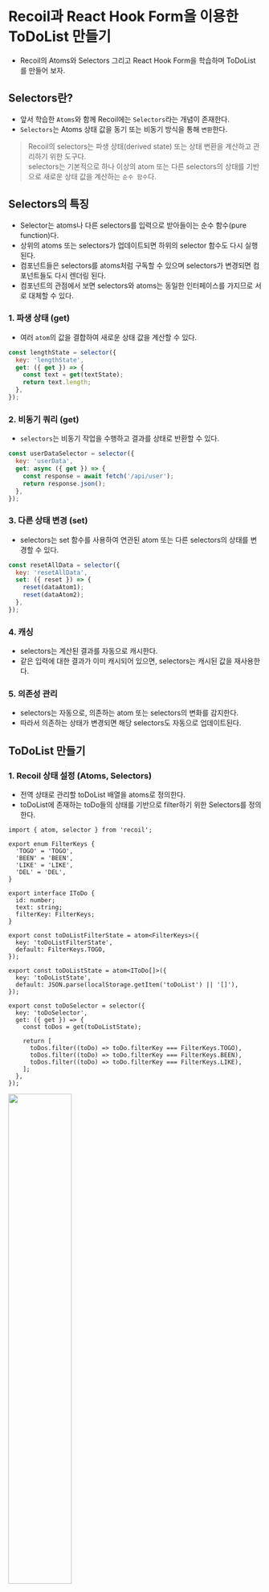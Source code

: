 # Recoil과 React Hook Form을 이용한 ToDoList 만들기

- Recoil의 Atoms와 Selectors 그리고 React Hook Form을 학습하며 ToDoList를 만들어 보자.

## Selectors란?

- 앞서 학습한 `Atoms`와 함께 Recoil에는 `Selectors`라는 개념이 존재한다.
- `Selectors`는 Atoms 상태 값을 동기 또는 비동기 방식을 통해 `변환`한다.

> Recoil의 selectors는 파생 상태(derived state) 또는 상태 변환을 계산하고 관리하기 위한 도구다.  
> selectors는 기본적으로 하나 이상의 atom 또는 다른 selectors의 상태를 기반으로 새로운 상태 값을 계산하는 `순수 함수`다.

## Selectors의 특징

- Selector는 atoms나 다른 selectors를 입력으로 받아들이는 순수 함수(pure function)다.
- 상위의 atoms 또는 selectors가 업데이트되면 하위의 selector 함수도 다시 실행된다.
- 컴포넌트들은 selectors를 atoms처럼 구독할 수 있으며 selectors가 변경되면 컴포넌트들도 다시 렌더링 된다.
- 컴포넌트의 관점에서 보면 selectors와 atoms는 동일한 인터페이스를 가지므로 서로 대체할 수 있다.

### 1. 파생 상태 (get)

- 여러 `atom`의 값을 결합하여 새로운 상태 값을 계산할 수 있다.

```jsx
const lengthState = selector({
  key: 'lengthState',
  get: ({ get }) => {
    const text = get(textState);
    return text.length;
  },
});
```

### 2. 비동기 쿼리 (get)

- `selectors`는 비동기 작업을 수행하고 결과를 상태로 반환할 수 있다.

```jsx
const userDataSelector = selector({
  key: 'userData',
  get: async ({ get }) => {
    const response = await fetch('/api/user');
    return response.json();
  },
});
```

### 3. 다른 상태 변경 (set)

- selectors는 set 함수를 사용하여 연관된 atom 또는 다른 selectors의 상태를 변경할 수 있다.

```jsx
const resetAllData = selector({
  key: 'resetAllData',
  set: ({ reset }) => {
    reset(dataAtom1);
    reset(dataAtom2);
  },
});
```

### 4. 캐싱

- selectors는 계산된 결과를 자동으로 캐시한다.
- 같은 입력에 대한 결과가 이미 캐시되어 있으면, selectors는 캐시된 값을 재사용한다.

### 5. 의존성 관리

- selectors는 자동으로, 의존하는 atom 또는 selectors의 변화를 감지한다.
- 따라서 의존하는 상태가 변경되면 해당 selectors도 자동으로 업데이트된다.

## ToDoList 만들기

### 1. Recoil 상태 설정 (Atoms, Selectors)

- 전역 상태로 관리할 toDoList 배열을 atoms로 정의한다.
- toDoList에 존재하는 toDo들의 상태를 기반으로 filter하기 위한 Selectors를 정의한다.

```tsx
import { atom, selector } from 'recoil';

export enum FilterKeys {
  'TOGO' = 'TOGO',
  'BEEN' = 'BEEN',
  'LIKE' = 'LIKE',
  'DEL' = 'DEL',
}

export interface IToDo {
  id: number;
  text: string;
  filterKey: FilterKeys;
}

export const toDoListFilterState = atom<FilterKeys>({
  key: 'toDoListFilterState',
  default: FilterKeys.TOGO,
});

export const toDoListState = atom<IToDo[]>({
  key: 'toDoListState',
  default: JSON.parse(localStorage.getItem('toDoList') || '[]'),
});

export const toDoSelector = selector({
  key: 'toDoSelector',
  get: ({ get }) => {
    const toDos = get(toDoListState);

    return [
      toDos.filter((toDo) => toDo.filterKey === FilterKeys.TOGO),
      toDos.filter((toDo) => toDo.filterKey === FilterKeys.BEEN),
      toDos.filter((toDo) => toDo.filterKey === FilterKeys.LIKE),
    ];
  },
});
```

<img src="https://velog.velcdn.com/images/sarang_daddy/post/ec2e3248-e06c-43c8-b4d4-b55061195560/image.png" width="50%">

- ToDo가 되는 개체의 타입을 정의한다.
- Filter로 사용될 key값을 enum을 사용해 안정성을 높여준다.

<img src="https://velog.velcdn.com/images/sarang_daddy/post/f9ba1912-d95d-4e16-bb56-ecd5acd536b1/image.png" width="50%">

- 사용자가 입력하는 ToDo들을 가지는 리스트 상태다.
- 로컬스토리지에 저장된 값이 있다면 불러오고 없다면 빈 배열로 초기화 한다.

<img src="https://velog.velcdn.com/images/sarang_daddy/post/70e11749-aff5-4741-ad4b-0f70f98d7b37/image.png" width="50%">

- toDo의 filterKey 속성에 들어갈 값
- 최초 toDo 생성시 TOGO 키값으로 초기화 한다.

<img src="https://velog.velcdn.com/images/sarang_daddy/post/ac85de0a-288a-4e87-b788-871da71a2ff8/image.png" width="50%">

- `toDoListState` atom의 전체 할 일 목록을 가져와서, 각 filterKey에 따라 필터링하여 새로운 배열을 반환한다.
- 이렇게 **원본 상태를 기반으로 새로운 값을 계산하는** 기능이 selector의 핵심적인 특징이다.

### 2. Form 컴포넌트 구현

- React Hook Form의 useForm 훅을 사용하여 폼을 구현한다.
- 폼 요소(예: input)에 register 함수를 연결하여 폼과 관련된 상태와 함수를 관리한다.
- 필요한 경우 유효성 검사 또는 에러 핸들링을 구현한다.

```tsx
import { useEffect } from 'react';
import { useRecoilValue } from 'recoil';
import { toDoSelector, toDoListState } from '@/atoms';
import ToDo from './ToDo';
import CreateToDo from './CreateToDo';

export default function ToDoList() {
  // 전역 상태로 관리되는 toDoListState 상태값을 불러온다.
  const toDoList = useRecoilValue(toDoListState);
  // toDoSelector로 필터링된 배열값들을 불러온다.
  const [toGo, been, like] = useRecoilValue(toDoSelector);

  // toDoList의 최신 상태를 로컬스토리지에 저장한다.
  useEffect(() => {
    localStorage.setItem('toDoList', JSON.stringify(toDoList));
  }, [toDoList]);

  return (
    <main>
      <h2>내가 가고싶은 나라들</h2>
      <CreateToDo />
      <ul>{toGo?.map((toDo) => <ToDo key={toDo.id} {...toDo} />)}</ul>
      <h2>내가 가본 나라들</h2>
      <ul>{been?.map((toDo) => <ToDo key={toDo.id} {...toDo} />)}</ul>
      <h2>내가 좋아하는 나라들</h2>
      <ul>{like?.map((toDo) => <ToDo key={toDo.id} {...toDo} />)}</ul>
    </main>
  );
}
```

<img src="https://velog.velcdn.com/images/sarang_daddy/post/542c8f44-4d00-4b1c-ac06-c3d3f57c593a/image.png" width="50%">

- toDoSelector로 필터링된 값들을 UI 요소로 사용하고 있다.
- 실제 상태의 원본값은 필터링 되어 분리되어 있지 않다.
- 원본 상태의 훼손과 변경없이 selector를 활용한 매우 유용한 기능이다.

### 3. 컴포넌트에서 Recoil 상태의 사용

- 폼의 제출 함수(onSubmit) 내에서 Recoil 상태를 업데이트하거나, 폼의 초기 값으로 Recoil 상태를 사용한다.
- 필요한 경우 selectors를 사용하여 폼 데이터를 변환하거나 비동기 작업을 수행한다.

```tsx
// CreateToDo 컴포넌트
const CreateToDo = () => {
  // toDoList에 새로운 toDo를 추가하기 위해 useSetRecoilState 함수 호출
  const setToDoList = useSetRecoilState(toDoListState);
  // 새로운 toDo의 필터키 값을 주기위해 초기화 filterKey값 호출
  const filterKey = useRecoilValue(toDoListFilterState);

  const { register, handleSubmit, setValue, formState } = useForm<IForm>();

  const handleValid = ({ toDo }: IForm) => {
    setToDoList((prevToDos) => [
      ...prevToDos,
      { text: toDo, id: Date.now(), filterKey },
    ]);
    setValue('toDo', '');
  };

  return (
    <form onSubmit={handleSubmit(handleValid)}>
      <input
        {...register('toDo', {
          required: 'Please write a To Do',
        })}
        placeholder="나라 이름"
      />
      <button>가자!</button>
      <span>{formState.errors.toDo?.message}</span>
    </form>
  );
};

export default CreateToDo;
```

<img src="https://velog.velcdn.com/images/sarang_daddy/post/5b293c0b-e3b9-4c06-b403-b0ed5c63a8ec/image.png" width="50%">

- RHF로 제출된 toDo를 기존 toDoList에 추가하는 함수 로직
- 최초 filterKey 값은 전역 상태에서 지정한 TODO가 된다.
- 전역 상태로 관리하기에 전역 상태에서만 변경해주면 구독 중인 모든 컴포넌트에 동일하기 적용된다.
- 즉, 다른 컴포넌트에서 filterKey를 활용한 기능 추가에 더욱 유용하다.

```tsx
// ToDo 컴포넌트
const ToDo = ({ text, filterKey, id }: IToDo) => {
  // toDoList의 toDo 상태를 변경하기 위해 useSetRecoilState 함수 호출
  const setToDoList = useSetRecoilState(toDoListState);

  const onClick = (setFilterKey: IToDo['filterKey']) => {
    setToDoList((prevToDos) => {
      if (setFilterKey === FilterKeys.DEL) {
        return prevToDos.filter((toDo) => toDo.id !== id);
      }

      return prevToDos.map((toDo) =>
        toDo.id === id ? { ...toDo, filterKey: setFilterKey } : toDo,
      );
    });
  };

  return (
    <li>
      <span>{text}</span>
      {filterKey == FilterKeys.TOGO && (
        <>
          <button onClick={() => onClick(FilterKeys.BEEN)}>BEEN</button>
          <button onClick={() => onClick(FilterKeys.DEL)}>DEL</button>
        </>
      )}
      {filterKey == FilterKeys.BEEN && (
        <>
          <button onClick={() => onClick(FilterKeys.TOGO)}>TOGO</button>
          <button onClick={() => onClick(FilterKeys.LIKE)}>LIKE</button>
        </>
      )}
      {filterKey == FilterKeys.LIKE && (
        <button onClick={() => onClick(FilterKeys.BEEN)}>UNLIKE</button>
      )}
    </li>
  );
};

export default ToDo;
```

<img src="https://velog.velcdn.com/images/sarang_daddy/post/a6557d5d-9f8d-4a4b-a7df-5230d53d7af6/image.png" width="50%">

- ToDo 컴포넌트는 앞서 toDoList에서 필터링된 상태값들을 props로 받아오고 있다.
- 원본 상태를 변경하지 않고 selector로 새로운 상태값을 파생하여 만든 컴포넌트가 된다.

> 원본 상태를 필터링하여 렌더링한 UI, 원본 상태를 파생하여 생성한 컴포넌트 모두 원본 상태와 의존되어 있다.

<img src="https://velog.velcdn.com/images/sarang_daddy/post/0643c229-c87b-4693-a3c5-7ed68af8c7fd/image.png" width="50%">

- 파생된 값으로 만들어진 컴포넌트 ToDo에서도 전역 상태의 toDoList를 변경할 수 있다.
- toDoList 상태를 변경 하면 의존성에 의해서 toDoList를 구독한 컴포넌트들은 모두 리렌더링 된다.

## ToDoList 결과물

![](https://velog.velcdn.com/images/sarang_daddy/post/27114a9c-8708-45f5-998f-4e83fffa84fc/image.gif)
